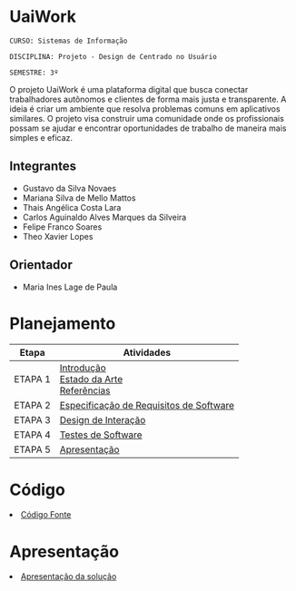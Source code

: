 # UaiWork

`CURSO: Sistemas de Informação`

`DISCIPLINA: Projeto - Design de Centrado no Usuário`

`SEMESTRE: 3º`

O projeto UaiWork é uma plataforma digital que busca conectar trabalhadores autônomos e clientes de forma mais justa e transparente. A ideia é criar um ambiente que resolva problemas comuns em aplicativos similares. O projeto visa construir uma comunidade onde os profissionais possam se ajudar e encontrar oportunidades de trabalho de maneira mais simples e eficaz.

## Integrantes

* Gustavo da Silva Novaes
* Mariana Silva de Mello Mattos
* Thais Angélica Costa Lara
* Carlos Aguinaldo Alves Marques da Silveira
* Felipe Franco Soares
* Theo Xavier Lopes

## Orientador

* Maria Ines Lage de Paula 

# Planejamento

| Etapa         | Atividades |
|  :----:   | ----------- |
| ETAPA 1         |[Introdução](docs/introducao.md) <br> [Estado da Arte](docs/estado.md) <br> [Referências](docs/referencias.md) |
| ETAPA 2         |[Especificação de Requisitos de Software](docs/especificacao.md) |
| ETAPA 3         |[Design de Interação](docs/design.md) |
| ETAPA 4        |[Testes de Software](docs/testes.md) |
| ETAPA 5         | [Apresentação](docs/apresentacao.md) |


# Código

<li><a href="src/codigo.md"> Código Fonte</a></li>

# Apresentação

<li><a href="docs/apresentacao.md"> Apresentação da solução</a></li>
